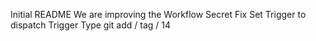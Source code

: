 Initial README
We are improving the Workflow
Secret Fix
Set Trigger to dispatch
Trigger Type
git add / tag / 14